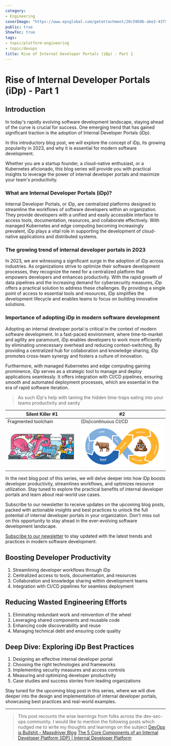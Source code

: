 ```yaml
---
category:
- Engineering
coverImage: "https://www.epsglobal.com/getattachment/20c59b9b-abe3-4375-8210-366f6d8e9a7a/Containers,-Docker-and-Kubernetes-A-beginner-s-guide-Part-2.jpg?maxsidesize=780&width=780"
public: true
ShowToc: true
tags:
- topic/platform-engineering
- topic/devops
title: Rise of Internal Developer Portals (iDp) - Part 1
---
```


# Rise of Internal Developer Portals (iDp) - Part 1

## Introduction

In today's rapidly evolving software development landscape, staying ahead of the curve is crucial for success. One emerging trend that has gained significant traction is the adoption of Internal Developer Portals (iDp).

In this introductory blog post, we will explore the concept of iDp, its growing popularity in 2023, and why it is essential for modern software development.

Whether you are a startup founder, a cloud-native enthusiast, or a Kubernetes aficionado, this blog series will provide you with practical insights to leverage the power of internal developer portals and maximize your team's productivity.

### What are Internal Developer Portals (iDp)?

Internal Developer Portals, or iDp, are centralized platforms designed to streamline the workflows of software developers within an organization. They provide developers with a unified and easily accessible interface to access tools, documentation, resources, and collaborate effectively. With managed Kubernetes and edge computing becoming increasingly prevalent, iDp plays a vital role in supporting the development of cloud-native applications and distributed systems.

### The growing trend of internal developer portals in 2023

In 2023, we are witnessing a significant surge in the adoption of iDp across industries. As organizations strive to optimize their software development processes, they recognize the need for a centralized platform that empowers developers and enhances productivity. With the rapid growth of data pipelines and the increasing demand for cybersecurity measures, iDp offers a practical solution to address these challenges. By providing a single point of access to essential tools and resources, iDp simplifies the development lifecycle and enables teams to focus on building innovative solutions.

### Importance of adopting iDp in modern software development

Adopting an internal developer portal is critical in the context of modern software development. In a fast-paced environment, where time-to-market and agility are paramount, iDp enables developers to work more efficiently by eliminating unnecessary overhead and reducing context-switching. By providing a centralized hub for collaboration and knowledge sharing, iDp promotes cross-team synergy and fosters a culture of innovation.

Furthermore, with managed Kubernetes and edge computing gaining prominence, iDp serves as a strategic tool to manage and deploy applications seamlessly. It offers integration with CI/CD pipelines, ensuring smooth and automated deployment processes, which are essential in the era of rapid software iteration.

> As such iDp's help with taming the hidden time-traps eating into your teams productivity and sanity

| Silent Killer \#1                                                                                                                                                                                                            | \#2                                                                                                                                                                                                                    |
|------------------------------------------------------------------------------------------------------------------------------------------------------------------------------------------------------------------------------|------------------------------------------------------------------------------------------------------------------------------------------------------------------------------------------------------------------------|
| Fragmented toolchain                                                                                                                                                                                                         | (Dis)continuous CI/CD                                                                                                                                                                                                  |
| ![Juggling between tools all day\|500](/Assets/media/Images/Rise%20of%20Internal%20Developer%20Portals%20(iDp)%20-%20Part%201/Rise%20of%20Internal%20Developer%20Portals%20(iDp)%20-%20Part%201-image-20230718235101592.png) | ![CI/CD in cynical reality\|500](/Assets/media/Images/Rise%20of%20Internal%20Developer%20Portals%20(iDp)%20-%20Part%201/Rise%20of%20Internal%20Developer%20Portals%20(iDp)%20-%20Part%201-image-20230718234232524.png) |
|                                                                                                                                                                                                                              |                                                                                                                                                                                                                        |

In the next blog post of this series, we will delve deeper into how iDp boosts developer productivity, streamlines workflows, and optimizes resource utilization. Stay tuned to explore the practical benefits of internal developer portals and learn about real-world use cases.

Subscribe to our newsletter to receive updates on the upcoming blog posts, packed with actionable insights and best practices to unlock the full potential of internal developer portals in your organization. Don't miss out on this opportunity to stay ahead in the ever-evolving software development landscape.

[Subscribe to our newsletter](https://chat.openai.com/newsletter_subscription_link) to stay updated with the latest trends and practices in modern software development.

## Boosting Developer Productivity

1.  Streamlining developer workflows through iDp
2.  Centralized access to tools, documentation, and resources
3.  Collaboration and knowledge sharing within development teams
4.  Integration with CI/CD pipelines for seamless deployment

## Reducing Wasted Engineering Efforts

1.  Eliminating redundant work and reinvention of the wheel
2.  Leveraging shared components and reusable code
3.  Enhancing code discoverability and reuse
4.  Managing technical debt and ensuring code quality

## Deep Dive: Exploring iDp Best Practices

1.  Designing an effective internal developer portal
2.  Choosing the right technologies and frameworks
3.  Implementing security measures and access controls
4.  Measuring and optimizing developer productivity
5.  Case studies and success stories from leading organizations

Stay tuned for the upcoming blog post in this series, where we will dive deeper into the design and implementation of internal developer portals, showcasing best practices and real-world examples.

<hr />

> This post recounts the wise learnings from folks across the dev-sec-ops community. I would like to mention the following posts which nudged me to write my thoughts and learnings on the subject
> [DevOps is Bullshit - Massdriver Blog](https://blog.massdriver.cloud/posts/devops-is-bullshit/)
> [The 5 Core Components of an Internal Developer Platform (IDP) \| Internal Developer Platform](https://internaldeveloperplatform.org/core-components/)
